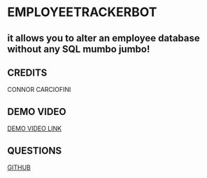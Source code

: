 # EMPLOYEETRACKERBOT
## it allows you to alter an employee database without any SQL mumbo jumbo!
## CREDITS
CONNOR CARCIOFINI
## DEMO VIDEO
[DEMO VIDEO LINK](https://www.youtube.com/watch?v=K1E_ivRmNpc&feature=youtu.be)
## QUESTIONS
[GITHUB](https://www.github.com/kingSHLERM)
